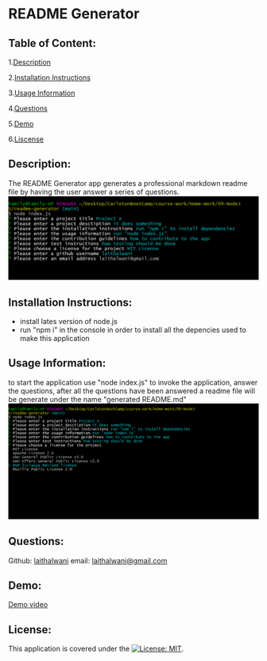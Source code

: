 #  README Generator  

## Table of Content:
1.[Description](#Description)

2.[Installation Instructions](#Installation-Instructions)

3.[Usage Information](#Usage-Information)

4.[Questions](#Questions)

5.[Demo](#Demo)

6.[Liscense](#License)

## Description:
The README Generator app generates a professional markdown readme file by having the user answer a series of questions.
![](assets/images/image01.png)  

## Installation Instructions:
* install lates version of node.js
* run "npm i"  in the console in order to install all the depencies used to make this application

## Usage Information: 
to start the application use "node index.js" to invoke the application, answer the questions, after all the questions have been answered a readme file will be generate under the name "generated README.md"
![](assets/images/image.png)  

## Questions:
Github: [laithalwani](https://github.com/laithalwani)
email: laithalwani@gmail.com

## Demo:
[Demo video](https://youtu.be/V3al2O06yy4)

## License:
This application is covered under the [![License: MIT](https://img.shields.io/badge/License-MIT-yellow.svg)](https://opensource.org/licenses/MIT).